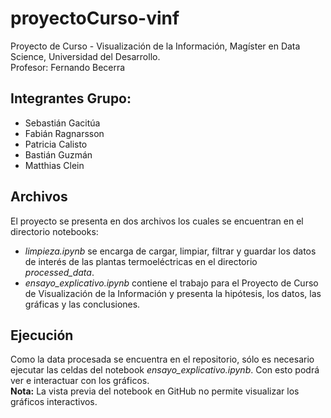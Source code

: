 # proyectoCurso-vinf
Proyecto de Curso - Visualización de la Información, Magíster en Data Science, Universidad del Desarrollo.\
Profesor: Fernando Becerra
## Integrantes Grupo:
- Sebastián Gacitúa
- Fabián Ragnarsson
- Patricia Calisto
- Bastián Guzmán
- Matthias Clein
## Archivos
El proyecto se presenta en dos archivos los cuales se encuentran en el directorio notebooks:
- *limpieza.ipynb* se encarga de cargar, limpiar, filtrar y guardar los datos de interés de las plantas termoeléctricas en el directorio *processed_data*.
- *ensayo_explicativo.ipynb* contiene el trabajo para el Proyecto de Curso de Visualización de la Información y presenta la hipótesis, los datos, las gráficas y las conclusiones.
## Ejecución
Como la data procesada se encuentra en el repositorio, sólo es necesario ejecutar las celdas del notebook *ensayo_explicativo.ipynb*. Con esto podrá ver e interactuar con los gráficos.\
**Nota:** La vista previa del notebook en GitHub no permite visualizar los gráficos interactivos.